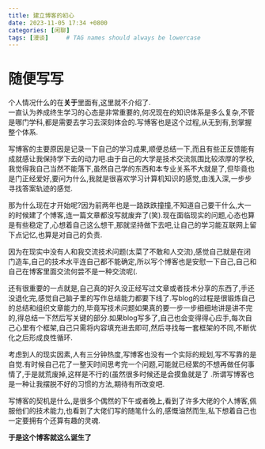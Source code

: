 ```yaml
---
title: 建立博客的初心
date: 2023-11-05 17:34 +0800
categories: [闲聊]
tags: [漫谈]     # TAG names should always be lowercase
---
```


# 随便写写
个人情况什么的在**关于**里面有,这里就不介绍了.  
一直认为养成终生学习的心态是非常重要的,何况现在的知识体系是多么复杂,不管是哪门学科,都是需要去学习去深刻体会的.写博客也是这个过程,从无到有,到掌握整个体系.

写博客的主要原因是记录一下自己的学习成果,顺便总结一下,而且有些正反馈能有成就感让我保持学下去的动力吧.由于自己的大学是技术交流氛围比较浓厚的学校,我觉得我自己当然不能落下,虽然自己学的东西和本专业关系不大就是了,但毕竟也是门正经爱好,要问为什么,我就是很喜欢学习计算机知识的感觉,由浅入深,一步步寻找答案轨迹的感觉.

那为什么现在才开始呢?因为前两年也是一路跌跌撞撞,不知道自己要干什么,大一的时候建了个博客,连一篇文章都没写就废弃了(笑).现在面临现实的问题,心态也算是有些稳定了,心想着自己这么想干,那就坚持做下去吧,让自己的学习能互联网上留下点记忆,也算是对自己的负责.

因为在现实中没有人和我交流技术问题(太菜了不敢和人交流),感觉自己就是在闭门造车,自己的技术水平连自己都不能确定,所以写个博客也是安慰一下自己,自己和自己在博客里面交流何尝不是一种交流呢(.

还有很重要的一点就是,自己真的好久没正经写过文章或者技术分享的东西了,手还没退化完,感觉自己脑子里的写作总结能力都要下线了.写blog的过程是很锻炼自己的总结和组织文章能力的,毕竟写技术问题如果真的要一步一步细细地讲是讲不完的,得总结一下然后写关键的部分.如果blog写多了,自己也会变得得心应手,每次自己心里有个框架,自己只需将内容填充进去即可,然后寻找每一套框架的不同,不断优化之后形成良性循环.

考虑到人的现实因素,人有三分钟热度,写博客也没有一个实际的规划,写不写靠的是自觉.有时候自己花了一整天时间思考完一个问题,可能就已经累的不想再做任何事情了,于是就荒废掉,这样是不行的(虽然很多时候还是会摸鱼就是了
.所谓写博客也是一种让我摆脱不好的习惯的方法,期待有所改变吧.

写博客的契机是什么,是很多个偶然的下午或者晚上,看到了许多大佬的个人博客,佩服他们的技术能力,也看到了大佬们写的随笔什么的,感慨油然而生,私下想着自己也一定要拥有个还算有趣的灵魂.

**于是这个博客就这么诞生了**
